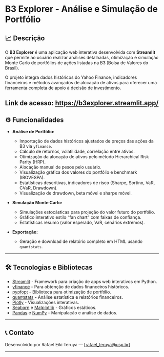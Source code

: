 # B3 Explorer - Análise e Simulação de Portfólio

## 📈 Descrição

O **B3 Explorer** é uma aplicação web interativa desenvolvida com **Streamlit** que permite ao usuário realizar análises detalhadas, otimização e simulação Monte Carlo de portfólios de ações listadas na B3 (Bolsa de Valores do Brasil).

O projeto integra dados históricos do Yahoo Finance, indicadores financeiros e métodos avançados de alocação de ativos para oferecer uma ferramenta completa de apoio à decisão de investimento.

Link de acesso: https://b3explorer.streamlit.app/
---

## ⚙️ Funcionalidades

* **Análise de Portfólio:**

  * Importação de dados históricos ajustados de preços das ações da B3 via `yfinance`.
  * Cálculo de retornos, volatilidade, correlação entre ativos.
  * Otimização da alocação de ativos pelo método Hierarchical Risk Parity (HRP).
  * Alocação manual de pesos pelo usuário.
  * Visualização gráfica dos valores do portfólio e benchmark (IBOVESPA).
  * Estatísticas descritivas, indicadores de risco (Sharpe, Sortino, VaR, CVaR, Drawdown).
  * Visualização de drawdown, beta móvel e sharpe móvel.

* **Simulação Monte Carlo:**

  * Simulações estocásticas para projeção do valor futuro do portfólio.
  * Gráfico interativo estilo “fan chart” com faixas de confiança.
  * Estatísticas resumo (valor esperado, VaR, cenários extremos).

* **Exportação:**

  * Geração e download de relatório completo em HTML usando `quantstats`.

---

## 🛠 Tecnologias e Bibliotecas

* [Streamlit](https://streamlit.io/) - Framework para criação de apps web interativos em Python.
* [yfinance](https://github.com/ranaroussi/yfinance) - Para obtenção de dados financeiros históricos.
* [pypfopt](https://pyportfolioopt.readthedocs.io/en/latest/) - Biblioteca para otimização de portfólio.
* [quantstats](https://github.com/ranaroussi/quantstats) - Análise estatística e relatórios financeiros.
* [Plotly](https://plotly.com/python/) - Visualizações interativas.
* [Seaborn](https://seaborn.pydata.org/) e [Matplotlib](https://matplotlib.org/) - Gráficos estáticos.
* [Pandas](https://pandas.pydata.org/) e [NumPy](https://numpy.org/) - Manipulação e análise de dados.

---

## 📞 Contato

Desenvolvido por Rafael Eiki Teruya — [rafael_teruya@usp.br]

---

